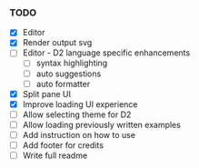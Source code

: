 ### TODO

- [x] Editor
- [x] Render output svg
- [ ] Editor - D2 language specific enhancements
  - [ ] syntax highlighting
  - [ ] auto suggestions
  - [ ] auto formatter
- [x] Split pane UI
- [x] Improve loading UI experience
- [ ] Allow selecting theme for D2
- [ ] Allow loading previously written examples
- [ ] Add instruction on how to use
- [ ] Add footer for credits
- [ ] Write full readme
